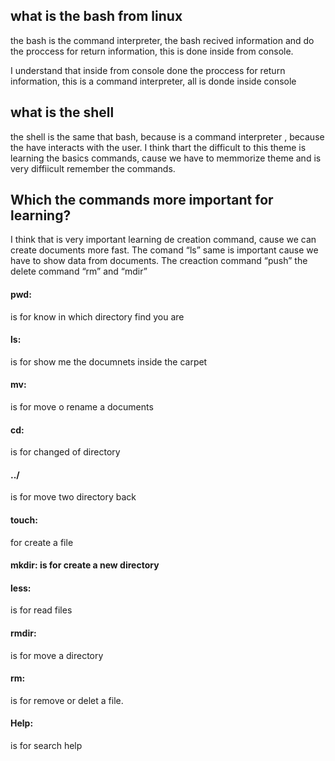 
## what is the bash from linux

the bash is the command interpreter, the bash recived information and do the proccess for return information, this is done inside from console.

I understand that inside from console done the proccess for return information, this is a command interpreter, all is donde inside console

## what is the shell 
the shell is the same that bash, because is a command interpreter , because  the have interacts with the user.
I think thart the difficult to this theme is learning the basics commands, cause we have to memmorize theme and is very diffiicult remember the commands.

## Which the commands more important for learning?

I think that is very important learning de creation command, cause we can create documents more fast.
The comand “ls” same is important cause we have to show data from documents.
The creaction command “push” 
the delete command “rm” and “mdir”


#### pwd:
 is for know in which directory find you are
#### ls:
 is for show me the documnets inside the carpet
#### mv: 
is for move o rename a documents 
#### cd: 
is for changed of directory 
#### ../ 
 is for move two directory back
#### touch:
for create a file 
#### mkdir: is for create a new directory 
#### less: 
is for read files 
#### rmdir:
 is for move a directory 
#### rm:
 is for remove or delet a file.
#### Help:
is for search help
 